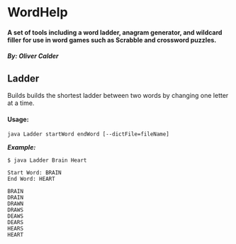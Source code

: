 # WordHelp

#### A set of tools including a word ladder, anagram generator, and wildcard filler for use in word games such as Scrabble and crossword puzzles.

#### _By: Oliver Calder_

## Ladder

Builds builds the shortest ladder between two words by changing one letter at a time.

#### Usage:

`java Ladder startWord endWord [--dictFile=fileName]`

___Example:___

```
$ java Ladder Brain Heart

Start Word: BRAIN
End Word: HEART

BRAIN
DRAIN
DRAWN
DRAWS
DEAWS
DEARS
HEARS
HEART
```

